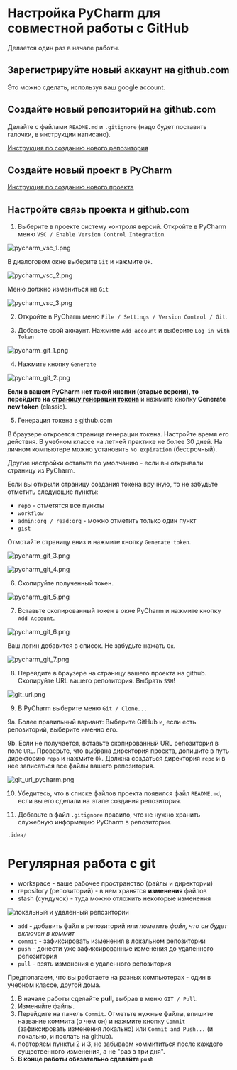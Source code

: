 # Настройка PyCharm для совместной работы с GitHub

Делается один раз в начале работы.

## Зарегистрируйте новый аккаунт на github.com

Это можно сделать, используя ваш google account.

## Создайте новый репозиторий на github.com

Делайте с файлами `README.md` и `.gitignore` (надо будет поставить галочки, в инструкции написано).

[Инструкция по созданию нового репозитория](https://vertex-academy.com/tutorials/ru/kak-sozdat-repozitorij-na-github/)

## Создайте новый проект в PyCharm

[Инструкция по созданию нового проекта](https://metanit.com/python/tutorial/1.3.php)

## Настройте связь проекта и github.com

1. Выберите в проекте систему контроля версий. Откройте в PyCharm меню `VSC / Enable Version Control Integration`. 

![pycharm_vsc_1.png](https://github.com/tatyderb/python_myanmar/blob/master/lectures/img/pycharm_vsc_1.png?raw=true)

В диалоговом окне выберите `Git` и нажмите `Ok`. 

![pycharm_vsc_2.png](https://github.com/tatyderb/python_myanmar/blob/master/lectures/img/pycharm_vsc_2.png?raw=true)

Меню должно измениться на `Git`

![pycharm_vsc_3.png](https://github.com/tatyderb/python_myanmar/blob/master/lectures/img/pycharm_vsc_3.png?raw=true)

2. Откройте в PyCharm меню `File / Settings / Version Control / Git`. 

3. Добавьте свой аккаунт. Нажмите `Add account` и выберите `Log in with Token` 

![pycharm_git_1.png](https://raw.githubusercontent.com/tatyderb/python_myanmar/master/lectures/img/pycharm_git_1.png)

4. Нажмите кнопку `Generate`

![pycharm_git_2.png](https://raw.githubusercontent.com/tatyderb/python_myanmar/master/lectures/img/pycharm_git_2.png)

**Если в вашем PyCharm нет такой кнопки (старые версии), то перейдите на [страницу генерации токена](https://github.com/settings/tokens)** и нажмите кнопку **Generate new token** (classic).

5. Генерация токена в github.com

В браузере откроется страница генерации токена. Настройте время его действия. В учебном классе на летней практике не более 30 дней. На личном компьютере можно установить `No expiration` (бессрочный).

Другие настройки оставьте по умолчанию - если вы открывали страницу из PyCharm.

Если вы открыли страницу создания токена вручную, то не забудьте отметить следующие пункты:

* `repo` - отметятся все пункты
* `workflow`
* `admin:org / read:org` - можно отметить только один пункт
* `gist`

Отмотайте страницу вниз и нажмите кнопку `Generate token`.

![pycharm_git_3.png](https://raw.githubusercontent.com/tatyderb/python_myanmar/master/lectures/img/pycharm_git_3.png)

![pycharm_git_4.png](https://raw.githubusercontent.com/tatyderb/python_myanmar/master/lectures/img/pycharm_git_4.png)

6. Скопируйте полученный токен.

![pycharm_git_5.png](https://raw.githubusercontent.com/tatyderb/python_myanmar/master/lectures/img/pycharm_git_5.png)

7. Вставьте скопированный токен в окне PyCharm и нажмите кнопку `Add Account`. 

![pycharm_git_6.png](https://raw.githubusercontent.com/tatyderb/python_myanmar/master/lectures/img/pycharm_git_6.png)

Ваш логин добавится в список. Не забудьте нажать `Ок`.

![pycharm_git_7.png](https://raw.githubusercontent.com/tatyderb/python_myanmar/master/lectures/img/pycharm_git_7.png)

8. Перейдите в браузере на страницу вашего проекта на github. Скопируйте URL вашего репозитория. Выбрать `SSH`!

![git_url.png](https://raw.githubusercontent.com/tatyderb/python_myanmar/master/lectures/img/git_url.png)

9. В PyCharm выберите меню `Git / Clone...`

9a. Более правильный вариант: Выберите GitHub и, если есть репозиторий, выберите именно его.

9b. Если не получается, вставьте скопированный URL репозитория в поле `URL`. Проверьте, что выбрана директория проекта, допишите в путь директорию `repo` и нажмите `Ok`. Должна создаться директория `repo` и в нее записаться все файлы вашего репозитория.

![git_url_pycharm.png](https://raw.githubusercontent.com/tatyderb/python_myanmar/master/lectures/img/git_url_pycharm.png)

10. Убедитесь, что в списке файлов проекта появился файл `README.md`, если вы его сделали на этапе создания репозитория.

11. Добавьте в файл `.gitignore` правило, что не нужно хранить служебную информацию PyCharm в репозитории.

```python
.idea/
```

# Регулярная работа с git

* workspace - ваше рабочее пространство (файлы и директории)
* repository (репозиторий) - в нем хранятся **изменения** файлов
* stash (сундучок) - туда можно отложить некоторые изменения

![локальный и удаленный репозитории](https://static.javatpoint.com/tutorial/git/images/git-pull2.png)

* `add` - добавить файл в репозиторий или *пометить файл, что он будет включен в коммит*
* `commit` - зафиксировать изменения в локальном репозитории
* `push` - донести уже зафиксированные изменения до удаленного репозитория
* `pull` - взять изменения с удаленного репозитория

Предполагаем, что вы работаете на разных компьютерах - один в учебном классе, другой дома.

1. В начале работы сделайте **pull**, выбрав в меню `GIT / Pull`.
2. Изменяйте файлы.
3. Перейдите на панель `Commit`. Отметьте нужные файлы, впишите название коммита (о чем он) и нажмите кнопку `Commit` (зафиксировать изменения локально) или `Commit and Push...` (и локально, и послать на github).
4. повторяем пункты 2 и 3, не забываем коммититься после каждого существенного изменения, а не "раз в три дня".
5. **В конце работы обязательно сделайте `push`**






